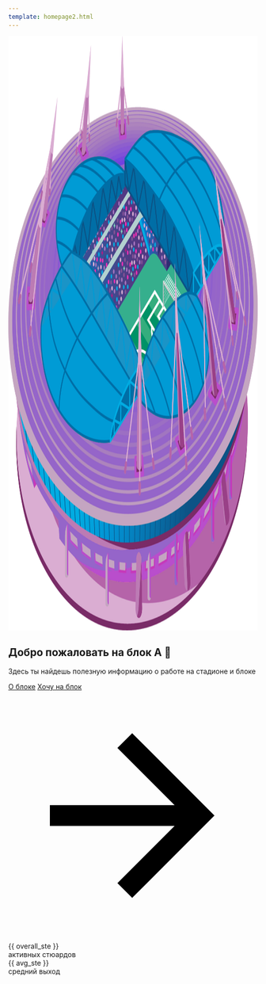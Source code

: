 ```yaml
---
template: homepage2.html
---
```


<section class="mdx-container">
    <div class="md-grid md-typeset">
        <div class="mdx-hero">
            <div class="mdx-hero__image">
                <img src="assets/images/stadium_3d.png" alt="" width="1659" height="1200" draggable="false">
            </div>
            <div class="mdx-hero__content">
                <h1>Добро пожаловать на блок А 👋</h1>
                <p>Здесь ты найдешь полезную информацию о работе на стадионе и блоке</p>
                <a href="https://callistoboy.github.io/stewards-a-book/articles/basic/block/" class="md-button md-button--primary">
                    О блоке</span></a>
                <a href="https://forms.gle/E8k9f4WAYLC4x2eq5" target="_blank" class="md-button">
                    Хочу на блок <span class="twemoji"><svg xmlns="http://www.w3.org/2000/svg" viewBox="0 0 24 24"><path
                        d="M4 11v2h12l-5.5 5.5 1.42 1.42L19.84 12l-7.92-7.92L10.5 5.5 16 11H4Z"></path></svg></span>
                </a>
                <div class="AboutPageHeader__metrics">
                    <div class="AboutPageMetric">
                        <div class="AboutPageMetric__value">{{ overall_ste }}</div>
                        <div class="AboutPageMetric__title">активных стюардов</div>
                    </div>
                    <div class="AboutPageMetric">
                        <div class="AboutPageMetric__value">{{ avg_ste }}</div>
                        <div class="AboutPageMetric__title">средний выход</div>
                    </div>
                </div>
            </div>
        </div>
    </div>
</section>
